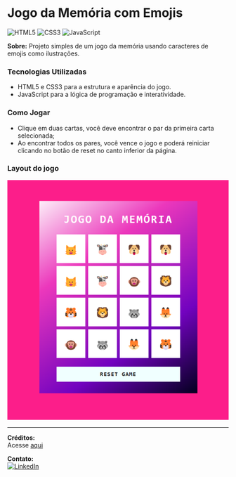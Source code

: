 # Jogo da Memória com Emojis 

![HTML5](https://img.shields.io/badge/HTML5-E34F26?style=for-the-badge&logo=html5&logoColor=white)
![CSS3](https://img.shields.io/badge/CSS3-1572B6?style=for-the-badge&logo=css3&logoColor=white)
![JavaScript](https://img.shields.io/badge/JavaScript-F7DF1E?style=for-the-badge&logo=javascript&logoColor=black)

**Sobre:** Projeto simples de um jogo da memória usando caracteres de emojis como ilustrações. 

### Tecnologias Utilizadas

- HTML5 e CSS3 para a estrutura e aparência do jogo.
- JavaScript para a lógica de programação e interatividade.

### Como Jogar

- Clique em duas cartas, você deve encontrar o par da primeira carta selecionada;
- Ao encontrar todos os pares, você vence o jogo e poderá reiniciar clicando no botão de reset no canto inferior da página.

### Layout do jogo
![Screenshot](https://github.com/Alan-oliveir/jogo_memoria_emojis/blob/main/images/memory_game_screen.png)

___
**Créditos:**   
Acesse [aqui](https://github.com/Alan-oliveir/jogo_memoria_emojis/blob/main/CREDITS.md)

**Contato:**  
[![LinkedIn](https://img.shields.io/badge/LinkedIn-0077B5?style=for-the-badge&logo=linkedin&logoColor=white)](https://www.linkedin.com/in/alan-ogoncalves)


